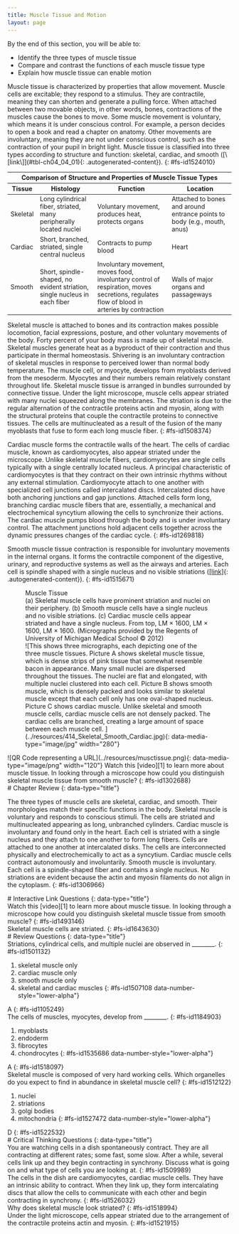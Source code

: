 ```yaml
---
title: Muscle Tissue and Motion
layout: page
---
```


<div data-type="abstract" markdown="1">
By the end of this section, you will be able to:

* Identify the three types of muscle tissue
* Compare and contrast the functions of each muscle tissue type
* Explain how muscle tissue can enable motion

</div>
Muscle tissue is characterized by properties that allow movement. Muscle
cells are excitable; they respond to a stimulus. They are contractile,
meaning they can shorten and generate a pulling force. When attached
between two movable objects, in other words, bones, contractions of the
muscles cause the bones to move. Some muscle movement is voluntary,
which means it is under conscious control. For example, a person decides
to open a book and read a chapter on anatomy. Other movements are
involuntary, meaning they are not under conscious control, such as the
contraction of your pupil in bright light. Muscle tissue is classified
into three types according to structure and function: skeletal, cardiac,
and smooth ([\[link\]](#tbl-ch04_04_01){: .autogenerated-content}).
{: #fs-id1524010}

<table id="tbl-ch04_04_01" summary=""><thead> <tr> <th colspan="4">Comparison of Structure and Properties of Muscle Tissue Types</th> </tr> <tr> <th>Tissue</th> <th>Histology</th> <th>Function</th> <th>Location</th> </tr> </thead><tbody> <tr> <td>Skeletal</td> <td>Long cylindrical fiber, striated, many peripherally located nuclei</td> <td>Voluntary movement, produces heat, protects organs</td> <td>Attached to bones and around entrance points to body (e.g., mouth, anus)</td> </tr> <tr> <td>Cardiac</td> <td>Short, branched, striated, single central nucleus</td> <td>Contracts to pump blood</td> <td>Heart</td> </tr> <tr> <td>Smooth</td> <td>Short, spindle-shaped, no evident striation, single nucleus in each fiber</td> <td>Involuntary movement, moves food, involuntary control of respiration, moves secretions, regulates flow of blood in arteries by contraction</td> <td>Walls of major organs and passageways</td> </tr> </tbody></table>
<span data-type="term">Skeletal muscle</span> is attached to bones and
its contraction makes possible locomotion, facial expressions, posture,
and other voluntary movements of the body. Forty percent of your body
mass is made up of skeletal muscle. Skeletal muscles generate heat as a
byproduct of their contraction and thus participate in thermal
homeostasis. Shivering is an involuntary contraction of skeletal muscles
in response to perceived lower than normal body temperature. The muscle
cell, or <span data-type="term">myocyte</span>, develops from myoblasts
derived from the mesoderm. Myocytes and their numbers remain relatively
constant throughout life. Skeletal muscle tissue is arranged in bundles
surrounded by connective tissue. Under the light microscope, muscle
cells appear striated with many nuclei squeezed along the membranes. The
<span data-type="term">striation</span> is due to the regular
alternation of the contractile proteins actin and myosin, along with the
structural proteins that couple the contractile proteins to connective
tissues. The cells are multinucleated as a result of the fusion of the
many myoblasts that fuse to form each long muscle fiber.
{: #fs-id1508374}

<span data-type="term">Cardiac muscle</span> forms the contractile walls
of the heart. The cells of cardiac muscle, known as cardiomyocytes, also
appear striated under the microscope. Unlike skeletal muscle fibers,
cardiomyocytes are single cells typically with a single centrally
located nucleus. A principal characteristic of cardiomyocytes is that
they contract on their own intrinsic rhythms without any external
stimulation. Cardiomyocyte attach to one another with specialized cell
junctions called intercalated discs. Intercalated discs have both
anchoring junctions and gap junctions. Attached cells form long,
branching cardiac muscle fibers that are, essentially, a mechanical and
electrochemical syncytium allowing the cells to synchronize their
actions. The cardiac muscle pumps blood through the body and is under
involuntary control. The attachment junctions hold adjacent cells
together across the dynamic pressures changes of the cardiac cycle.
{: #fs-id1269818}

<span data-type="term">Smooth muscle</span> tissue contraction is
responsible for involuntary movements in the internal organs. It forms
the contractile component of the digestive, urinary, and reproductive
systems as well as the airways and arteries. Each cell is spindle shaped
with a single nucleus and no visible striations
([\[link\]](#fig-ch04_04_01abc){: .autogenerated-content}).
{: #fs-id1515671}

<figure id="fig-ch04_04_01abc">
<div data-type="title">
Muscle Tissue
</div>
<figcaption>
(a) Skeletal muscle cells have prominent striation and nuclei on their
periphery. (b) Smooth muscle cells have a single nucleus and no visible
striations. (c) Cardiac muscle cells appear striated and have a single
nucleus. From top, LM × 1600, LM × 1600, LM × 1600. (Micrographs
provided by the Regents of University of Michigan Medical School © 2012)
</figcaption>
<span markdown="1" data-type="media" id="fs-id1504084" data-alt="This shows three
micrographs, each depicting one of the three muscle tissues. Picture A
shows skeletal muscle tissue, which is dense strips of pink tissue that
somewhat resemble bacon in appearance. Many small nuclei are dispersed
throughout the tissues. The nuclei are flat and elongated, with multiple
nuclei clustered into each cell. Picture B shows smooth muscle, which is
densely packed and looks similar to skeletal muscle except that each
cell only has one oval-shaped nucleus. Picture C shows cardiac muscle.
Unlike skeletal and smooth muscle cells, cardiac muscle cells are not
densely packed. The cardiac cells are branched, creating a large amount
of space between each muscle cell. "> ![This shows three micrographs,
each depicting one of the three muscle tissues. Picture A shows skeletal
muscle tissue, which is dense strips of pink tissue that somewhat
resemble bacon in appearance. Many small nuclei are dispersed throughout
the tissues. The nuclei are flat and elongated, with multiple nuclei
clustered into each cell. Picture B shows smooth muscle, which is
densely packed and looks similar to skeletal muscle except that each
cell only has one oval-shaped nucleus. Picture C shows cardiac muscle.
Unlike skeletal and smooth muscle cells, cardiac muscle cells are not
densely packed. The cardiac cells are branched, creating a large amount
of space between each muscle cell.
](../resources/414_Skeletal_Smooth_Cardiac.jpg){:
data-media-type="image/jpg" width="280"} </span>
</figure>
<div data-type="note" id="fs-id1491409" class="anatomy interactive" data-label="" markdown="1">
<span markdown="1" data-type="media" id="fs-id1526964" data-alt="QR Code representing
a URL"> ![QR Code representing a URL](../resources/musctissue.png){:
data-media-type="image/png" width="120"} </span>
Watch this [video][1] to learn more about muscle tissue. In looking
through a microscope how could you distinguish skeletal muscle tissue
from smooth muscle?
{: #fs-id1302688}

</div>
<section data-depth="1" id="fs-id1302128" class="summary" markdown="1">
# Chapter Review
{: data-type="title"}

The three types of muscle cells are skeletal, cardiac, and smooth. Their
morphologies match their specific functions in the body. Skeletal muscle
is voluntary and responds to conscious stimuli. The cells are striated
and multinucleated appearing as long, unbranched cylinders. Cardiac
muscle is involuntary and found only in the heart. Each cell is striated
with a single nucleus and they attach to one another to form long
fibers. Cells are attached to one another at intercalated disks. The
cells are interconnected physically and electrochemically to act as a
syncytium. Cardiac muscle cells contract autonomously and involuntarily.
Smooth muscle is involuntary. Each cell is a spindle-shaped fiber and
contains a single nucleus. No striations are evident because the actin
and myosin filaments do not align in the cytoplasm.
{: #fs-id1306966}

</section>
<section data-depth="1" id="fs-id1525186" class="interactive-exercise" markdown="1">
# Interactive Link Questions
{: data-type="title"}

<div data-type="exercise" id="eip-id1526001">
<div data-type="problem" id="eip-id2444181" markdown="1">
Watch this [video][1] to learn more about muscle tissue. In looking
through a microscope how could you distinguish skeletal muscle tissue
from smooth muscle?
{: #fs-id1493146}

</div>
<div data-type="solution" id="eip-id2364297" data-label="" markdown="1">
Skeletal muscle cells are striated.
{: #fs-id1643630}

</div>
</div>
</section>
<section data-depth="1" id="fs-id1514526" class="multiple-choice" markdown="1">
# Review Questions
{: data-type="title"}

<div data-type="exercise" id="fs-id1491111">
<div data-type="problem" id="fs-id1272057" markdown="1">
Striations, cylindrical cells, and multiple nuclei are observed in
________.
{: #fs-id1501132}

1.  skeletal muscle only
2.  cardiac muscle only
3.  smooth muscle only
4.  skeletal and cardiac muscles
{: #fs-id1507108 data-number-style="lower-alpha"}

</div>
<div data-type="solution" id="fs-id1536475" data-label="" markdown="1">
A
{: #fs-id1105249}

</div>
</div>
<div data-type="exercise" id="fs-id1511818">
<div data-type="problem" id="fs-id1525496" markdown="1">
The cells of muscles, myocytes, develop from ________.
{: #fs-id1184903}

1.  myoblasts
2.  endoderm
3.  fibrocytes
4.  chondrocytes
{: #fs-id1535686 data-number-style="lower-alpha"}

</div>
<div data-type="solution" id="fs-id1559712" data-label="" markdown="1">
A
{: #fs-id1518097}

</div>
</div>
<div data-type="exercise" id="fs-id1165045">
<div data-type="problem" id="fs-id1113066" markdown="1">
Skeletal muscle is composed of very hard working cells. Which organelles
do you expect to find in abundance in skeletal muscle cell?
{: #fs-id1512122}

1.  nuclei
2.  striations
3.  golgi bodies
4.  mitochondria
{: #fs-id1527472 data-number-style="lower-alpha"}

</div>
<div data-type="solution" id="fs-id1522544" data-label="" markdown="1">
D
{: #fs-id1522532}

</div>
</div>
</section>
<section data-depth="1" id="fs-id1450144" class="free-response" markdown="1">
# Critical Thinking Questions
{: data-type="title"}

<div data-type="exercise" id="fs-id1300636">
<div data-type="problem" id="fs-id1527392" markdown="1">
You are watching cells in a dish spontaneously contract. They are all
contracting at different rates; some fast, some slow. After a while,
several cells link up and they begin contracting in synchrony. Discuss
what is going on and what type of cells you are looking at.
{: #fs-id1509989}

</div>
<div data-type="solution" id="fs-id1503245" data-label="" markdown="1">
The cells in the dish are cardiomyocytes, cardiac muscle cells. They
have an intrinsic ability to contract. When they link up, they form
intercalating discs that allow the cells to communicate with each other
and begin contracting in synchrony.
{: #fs-id1526032}

</div>
</div>
<div data-type="exercise" id="fs-id1240223">
<div data-type="problem" id="fs-id1436751" markdown="1">
Why does skeletal muscle look striated?
{: #fs-id1518994}

</div>
<div data-type="solution" id="fs-id1475794" data-label="" markdown="1">
Under the light microscope, cells appear striated due to the arrangement
of the contractile proteins actin and myosin.
{: #fs-id1521915}

</div>
</div>
</section>




[1]: http://openstaxcollege.org/l/musctissue

